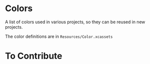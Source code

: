 # Colors

A list of colors used in various projects, so they can be reused in new projects.  

The color definitions are in `Resources/Color.xcassets`

# To Contribute
